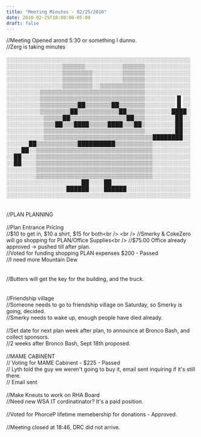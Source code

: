 ```yaml
---
title: "Meeting Minutes - 02/25/2010"
date: 2010-02-25T18:00:00-05:00
draft: false
---
```


//Meeting Opened arond 5:30 or something I dunno.<br />
//Zerg is taking minutes<br />
<br />
&#9617;&#9617;&#9617;&#9617;&#9617;&#9617;&#9617;&#9617;&#9617;&#9617;&#9617;&#9617;&#9617;&#9617;&#9617;&#9617;&#9617;&#9617;&#9617;&#9617;&#9617;&#9617;&#9617;&#9617;&#9617;&#9617;&#9617;&#9617;&#9617;&#9617;&#9617;&#9617;&#9617;&#9617;&#9617;&#9617;&#9617;&#9617;&#9617;&#9617;&#9617;&#9617;&#9617;&#9617;&#9617;&#9617;&#9617;&#9617;&#9617;<br />
&#9617;&#9617;&#9617;&#9617;&#9617;&#9617;&#9617;&#9617;&#9617;&#9617;&#9617;&#9617;&#9617;&#9617;&#9617;&#9618;&#9618;&#9618;&#9618;&#9618;&#9618;&#9617;&#9617;&#9617;&#9617;&#9617;&#9617;&#9617;&#9617;&#9617;&#9617;&#9618;&#9618;&#9618;&#9618;&#9618;&#9618;&#9617;&#9617;&#9617;&#9617;&#9617;&#9617;&#9617;&#9617;&#9617;&#9617;&#9617;&#9617;<br />
&#9617;&#9617;&#9617;&#9617;&#9617;&#9617;&#9617;&#9617;&#9617;&#9617;&#9617;&#9617;&#9617;&#9617;&#9617;&#9618;&#9618;&#9618;&#9618;&#9618;&#9618;&#9618;&#9618;&#9617;&#9617;&#9617;&#9617;&#9617;&#9617;&#9617;&#9617;&#9618;&#9618;&#9618;&#9618;&#9618;&#9618;&#9617;&#9617;&#9617;&#9617;&#9617;&#9617;&#9617;&#9617;&#9617;&#9617;&#9617;&#9617;<br />
&#9617;&#9617;&#9617;&#9617;&#9617;&#9617;&#9617;&#9617;&#9617;&#9617;&#9617;&#9617;&#9617;&#9617;&#9617;&#9618;&#9618;&#9618;&#9618;&#9618;&#9618;&#9618;&#9618;&#9617;&#9617;&#9617;&#9617;&#9617;&#9617;&#9617;&#9617;&#9618;&#9618;&#9618;&#9618;&#9618;&#9618;&#9617;&#9617;&#9617;&#9617;&#9617;&#9617;&#9617;&#9617;&#9617;&#9617;&#9617;&#9617;<br />
&#9617;&#9617;&#9617;&#9617;&#9617;&#9617;&#9617;&#9617;&#9617;&#9617;&#9617;&#9617;&#9617;&#9617;&#9617;&#9618;&#9618;&#9618;&#9618;&#9618;&#9618;&#9618;&#9618;&#9617;&#9617;&#9618;&#9618;&#9618;&#9618;&#9618;&#9618;&#9618;&#9618;&#9618;&#9618;&#9618;&#9618;&#9617;&#9617;&#9617;&#9617;&#9617;&#9617;&#9617;&#9617;&#9617;&#9617;&#9617;&#9617;<br />
&#9617;&#9617;&#9617;&#9617;&#9617;&#9617;&#9617;&#9617;&#9617;&#9618;&#9618;&#9618;&#9618;&#9618;&#9618;&#9618;&#9618;&#9618;&#9618;&#9618;&#9618;&#9618;&#9618;&#9618;&#9618;&#9618;&#9618;&#9618;&#9618;&#9618;&#9618;&#9618;&#9618;&#9618;&#9618;&#9618;&#9618;&#9617;&#9617;&#9617;&#9617;&#9617;&#9617;&#9617;&#9617;&#9617;&#9617;&#9617;&#9617;<br />
&#9617;&#9617;&#9617;&#9617;&#9617;&#9617;&#9617;&#9617;&#9617;&#9618;&#9618;&#9618;&#9618;&#9618;&#9618;&#9618;&#9618;&#9618;&#9618;&#9618;&#9618;&#9618;&#9618;&#9618;&#9618;&#9618;&#9618;&#9618;&#9618;&#9618;&#9618;&#9618;&#9618;&#9618;&#9618;&#9618;&#9618;&#9617;&#9617;&#9617;&#9617;&#9617;&#9617;&#9617;&#9617;&#9616;&#9612;&#9617;&#9617;<br />
&#9617;&#9617;&#9617;&#9617;&#9617;&#9617;&#9617;&#9617;&#9617;&#9618;&#9618;&#9618;&#9618;&#9618;&#9618;&#9618;&#9618;&#9618;&#9618;&#9608;&#9608;&#9618;&#9618;&#9618;&#9618;&#9618;&#9618;&#9618;&#9608;&#9608;&#9618;&#9618;&#9618;&#9618;&#9618;&#9618;&#9618;&#9617;&#9617;&#9617;&#9617;&#9617;&#9617;&#9617;&#9617;&#9616;&#9612;&#9617;&#9617;<br />
&#9617;&#9617;&#9617;&#9617;&#9617;&#9617;&#9617;&#9617;&#9617;&#9618;&#9618;&#9618;&#9618;&#9618;&#9618;&#9618;&#9618;&#9608;&#9608;&#9618;&#9618;&#9618;&#9618;&#9618;&#9618;&#9618;&#9618;&#9618;&#9618;&#9618;&#9608;&#9608;&#9618;&#9618;&#9618;&#9618;&#9618;&#9617;&#9617;&#9617;&#9617;&#9617;&#9617;&#9617;&#9608;&#9608;&#9608;&#9608;&#9617;<br />
&#9617;&#9617;&#9617;&#9617;&#9617;&#9617;&#9617;&#9617;&#9617;&#9617;&#9618;&#9618;&#9618;&#9618;&#9618;&#9608;&#9608;&#9618;&#9618;&#9618;&#9618;&#9618;&#9618;&#9618;&#9618;&#9618;&#9618;&#9618;&#9618;&#9618;&#9618;&#9618;&#9608;&#9608;&#9618;&#9618;&#9618;&#9617;&#9617;&#9617;&#9617;&#9617;&#9617;&#9617;&#9617;&#9608;&#9608;&#9617;&#9617;<br />
&#9617;&#9617;&#9617;&#9617;&#9617;&#9617;&#9617;&#9617;&#9617;&#9617;&#9618;&#9618;&#9618;&#9608;&#9608;&#9618;&#9618;&#9618;&#9608;&#9608;&#9608;&#9608;&#9618;&#9618;&#9618;&#9618;&#9618;&#9608;&#9608;&#9608;&#9608;&#9618;&#9618;&#9618;&#9608;&#9608;&#9618;&#9617;&#9617;&#9617;&#9617;&#9617;&#9617;&#9617;&#9617;&#9608;&#9608;&#9617;&#9617;<br />
&#9617;&#9617;&#9617;&#9617;&#9617;&#9617;&#9617;&#9617;&#9617;&#9617;&#9618;&#9618;&#9618;&#9618;&#9618;&#9618;&#9618;&#9618;&#9618;&#9618;&#9618;&#9618;&#9618;&#9618;&#9618;&#9618;&#9618;&#9618;&#9618;&#9618;&#9618;&#9618;&#9618;&#9618;&#9618;&#9618;&#9618;&#9617;&#9617;&#9617;&#9617;&#9617;&#9617;&#9617;&#9617;&#9608;&#9608;&#9617;&#9617;<br />
&#9617;&#9617;&#9617;&#9617;&#9617;&#9617;&#9617;&#9617;&#9617;&#9617;&#9618;&#9618;&#9618;&#9618;&#9618;&#9618;&#9618;&#9618;&#9618;&#9618;&#9618;&#9618;&#9618;&#9618;&#9618;&#9618;&#9618;&#9618;&#9618;&#9618;&#9618;&#9618;&#9618;&#9618;&#9618;&#9618;&#9618;&#9618;&#9618;&#9608;&#9608;&#9608;&#9608;&#9608;&#9608;&#9608;&#9608;&#9617;&#9617;<br />
&#9617;&#9617;&#9617;&#9617;&#9617;&#9617;&#9608;&#9608;&#9618;&#9618;&#9618;&#9618;&#9618;&#9618;&#9618;&#9618;&#9618;&#9618;&#9618;&#9608;&#9608;&#9608;&#9608;&#9608;&#9608;&#9608;&#9608;&#9608;&#9608;&#9618;&#9618;&#9618;&#9618;&#9618;&#9618;&#9618;&#9618;&#9618;&#9618;&#9617;&#9617;&#9617;&#9617;&#9617;&#9617;&#9617;&#9617;&#9617;&#9617;<br />
&#9617;&#9617;&#9617;&#9617;&#9608;&#9608;&#9617;&#9617;&#9618;&#9618;&#9618;&#9618;&#9618;&#9618;&#9618;&#9618;&#9618;&#9618;&#9618;&#9618;&#9618;&#9618;&#9618;&#9618;&#9618;&#9618;&#9618;&#9618;&#9618;&#9618;&#9618;&#9618;&#9618;&#9618;&#9618;&#9618;&#9618;&#9618;&#9618;&#9617;&#9617;&#9617;&#9617;&#9617;&#9617;&#9617;&#9617;&#9617;&#9617;<br />
&#9617;&#9617;&#9608;&#9608;&#9617;&#9617;&#9617;&#9617;&#9618;&#9618;&#9618;&#9618;&#9618;&#9618;&#9618;&#9618;&#9618;&#9618;&#9618;&#9618;&#9618;&#9618;&#9618;&#9618;&#9618;&#9618;&#9618;&#9618;&#9618;&#9618;&#9618;&#9618;&#9618;&#9618;&#9618;&#9618;&#9618;&#9618;&#9618;&#9617;&#9617;&#9617;&#9617;&#9617;&#9617;&#9617;&#9617;&#9617;&#9617;<br />
&#9617;&#9617;&#9608;&#9608;&#9617;&#9617;&#9617;&#9617;&#9618;&#9618;&#9618;&#9618;&#9618;&#9618;&#9618;&#9618;&#9618;&#9618;&#9618;&#9618;&#9618;&#9618;&#9618;&#9618;&#9618;&#9618;&#9618;&#9618;&#9618;&#9618;&#9618;&#9618;&#9618;&#9618;&#9618;&#9618;&#9618;&#9618;&#9618;&#9617;&#9617;&#9617;&#9617;&#9617;&#9617;&#9617;&#9617;&#9617;&#9617;<br />
&#9617;&#9617;&#9617;&#9617;&#9617;&#9617;&#9617;&#9617;&#9618;&#9618;&#9618;&#9618;&#9618;&#9618;&#9618;&#9618;&#9618;&#9618;&#9618;&#9618;&#9618;&#9618;&#9618;&#9618;&#9618;&#9618;&#9618;&#9618;&#9618;&#9618;&#9618;&#9618;&#9618;&#9618;&#9618;&#9618;&#9618;&#9618;&#9618;&#9617;&#9617;&#9617;&#9617;&#9617;&#9617;&#9617;&#9617;&#9617;&#9617;<br />
&#9617;&#9617;&#9617;&#9617;&#9617;&#9617;&#9617;&#9617;&#9618;&#9618;&#9618;&#9618;&#9618;&#9618;&#9618;&#9618;&#9618;&#9618;&#9618;&#9618;&#9618;&#9618;&#9618;&#9618;&#9618;&#9618;&#9618;&#9618;&#9618;&#9618;&#9618;&#9618;&#9618;&#9618;&#9618;&#9618;&#9618;&#9618;&#9618;&#9617;&#9617;&#9617;&#9617;&#9617;&#9617;&#9617;&#9617;&#9617;&#9617;<br />
&#9617;&#9617;&#9617;&#9617;&#9617;&#9617;&#9617;&#9617;&#9617;&#9617;&#9617;&#9617;&#9617;&#9617;&#9617;&#9617;&#9617;&#9617;&#9617;&#9617;&#9608;&#9608;&#9617;&#9617;&#9617;&#9617;&#9608;&#9608;&#9617;&#9617;&#9617;&#9617;&#9617;&#9617;&#9617;&#9617;&#9617;&#9617;&#9617;&#9617;&#9617;&#9617;&#9617;&#9617;&#9617;&#9617;&#9617;&#9617;&#9617;<br />
&#9617;&#9617;&#9617;&#9617;&#9617;&#9617;&#9617;&#9617;&#9617;&#9617;&#9617;&#9617;&#9617;&#9617;&#9617;&#9617;&#9608;&#9608;&#9608;&#9608;&#9608;&#9608;&#9617;&#9617;&#9617;&#9617;&#9608;&#9608;&#9608;&#9608;&#9608;&#9608;&#9617;&#9617;&#9617;&#9617;&#9617;&#9617;&#9617;&#9617;&#9617;&#9617;&#9617;&#9617;&#9617;&#9617;&#9617;&#9617;&#9617;<br />
&#9617;&#9617;&#9617;&#9617;&#9617;&#9617;&#9617;&#9617;&#9617;&#9617;&#9617;&#9617;&#9617;&#9617;&#9617;&#9617;&#9617;&#9617;&#9617;&#9617;&#9617;&#9617;&#9617;&#9617;&#9617;&#9617;&#9617;&#9617;&#9617;&#9617;&#9617;&#9617;&#9617;&#9617;&#9617;&#9617;&#9617;&#9617;&#9617;&#9617;&#9617;&#9617;&#9617;&#9617;&#9617;&#9617;&#9617;&#9617;&#9617;<br />
<br />
<br />
//PLAN PLANNING<br />
<br />
//Plan Entrance Pricing<br />
//$10 to get in, $10 a shirt, $15 for both<br />
<br />
//Smerky & CokeZero will go shopping for PLAN/Office Supplies<br />
//$75.00 Office already approved -> pushed till after plan. <br />
//Voted for funding shopping PLAN expenses $200 - Passed<br />
//I need more Mountain Dew<br />
<br />
<br />
//Butters will get the key for the building, and the truck.<br />
<br />
<br />
//Friendship village<br />
//Someone needs to go to friendship village on Saturday, so Smerky is going, decided.<br />
//Smerky needs to wake up, enough people have died already. <br />
<br />
//Set date for next plan week after plan, to announce at Bronco Bash, and collect sponsors.<br />
//2 weeks after Bronco Bash, Sept 18th proposed. <br />
<br />
//MAME CABINENT<br />
// Voting for MAME Cabinent - $225 - Passed<br />
// Lyth told the guy we weren't going to buy it, email sent inquiring if it's still there.<br />
// Email sent<br />
<br />
//Make Kneuts to work on RHA Board<br />
//Need new WSA IT cordinatinator? It's a paid position. <br />
<br />
//Voted for PhorceP lifetime memebership for donations - Approved. <br />
<br />
//Meeting closed at 18:46, DRC did not arrive. 